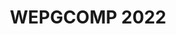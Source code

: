 ---
layout: event
title: WEPGCOMP 2022

logo: assets/images/logo-ic.png
event_initials: WEPGCOMP 2022
event_name: Workshop de Estudantes de Pós-Graduação em Ciência da Computação do PGCOMP-UFBA
date_and_place: 1º e 2 de dezembro de 2022, Salvador, BA
banner_image: assets/images/praca_das_artes.jpeg
kickoff: { year: 2022, month: 12, day: 1, hour: 8, minute: 30 }

about1: O Workshop de Estudantes de Pós-Graduação em Ciência da Computação – WEPGCOMP – é um evento anual organizado pelo Programa de Pós Graduação em Ciência da Computação (PGCOMP) da Universidade Federal da Bahia (UFBA).
about2: O objetivo do evento é apresentar as pesquisas que estão sendo realizadas pelos alunos de doutorado (a partir do segundo ano), bem como propiciar um ambiente de troca de conhecimento e congregação para toda a comunidade. 

schedule_preamble: 'O evento ocorrerá em dois dias, com sessões paralelas. <h4>Programação preliminar, sujeita a alterações</h4>'
schedule_legend: '
<span class="legend-item"><span class="square cvis"></span>Computação Visual</span>
<span class="legend-item"><span class="square es"></span>Engenharia de Software</span>
<span class="legend-item"><span class="square icot"></span>Inteligência Computacional e</span> <span class="legend-item">Otimização</span>
<span class="legend-item"><span class="square ihcedu"></span>Interação Humano-Computador</span> <span class="legend-item">e Informática e Educação</span>
<span class="legend-item"><span class="square rc"></span>Redes de Computadores</span>
<span class="legend-item"><span class="square scmisc"></span>Sistemas Computacionais</span>
<span class="legend-item"><span class="square sd"></span>Sistemas Distribuídos</span>
<span class="legend-item"><span class="square sibw"></span>Sistemas de Informação,</span> <span class="legend-item">Banco de Dados e Web</span>
'

latitude: -13.000013
longitude: -38.507598
building: Pavilhão de Aulas da<br>Federação II (PAF II), UFBA
address: Tv. Barão de Jeremoabo - Ondina,<br>Salvador - BA, 40170-115

program:
  days:
  - name: Dia 1
    date: 1 / 12 / 2022
    slots: [
      '9:00',
      '10:00', # coffee break
      'S1/2',
      '10:30', '10:45', '11:00', '11:15', '11:30', '11:45', '12:00',
      '12:15', # lunch break
      'S3/4',
      '14:00', '14:15', '14:30', '14:45', '15:00', '15:15',
      '15:30', # coffee break
      'S5/6',
      '16:00', '16:15', '16:30', '16:45', '17:00', '17:15'
    ]
    rooms:
    - name: Sala A
    - name: Sala B
  - name: Dia 2
    date: 2 / 12 / 2022
    slots: ['S7/8', '9:00', '9:15', '9:30', '9:45', '10:00', '10:15', '10:30', '10:45', '11:00']
    roomless: {}
    rooms:
    - name: Sala A
    - name: Sala B
  breaks:
    'Dia 1, 9:00': { title: 'Abertura (Auditório da Faculdade de Comunicação (FACOM) da UFBA)' }
    'Dia 1, 10:00': { title: 'Coffee break' }
    'Dia 1, 12:15': { title: 'Almoço' }
    'Dia 1, 15:30': { title: 'Coffee break' }
  talks:
    'Dia 1, Sala A, S1/2': { presenter: 'Sessão 1' }
    'Dia 1, Sala B, S1/2': { presenter: 'Sessão 2' }
    'Dia 1, Sala A, S3/4': { presenter: 'Sessão 3' }
    'Dia 1, Sala B, S3/4': { presenter: 'Sessão 4' }
    'Dia 1, Sala A, S5/6': { presenter: 'Sessão 5' }
    'Dia 1, Sala B, S5/6': { presenter: 'Sessão 6' }
    'Dia 2, Sala A, S7/8': { presenter: 'Sessão 7' }
    'Dia 2, Sala B, S7/8': { presenter: 'Sessão 8' }

    'Dia 1, Sala A, 10:30': { presenter: 'Rafaela Souza Alcântara', presenter_short: 'Rafaela Souza Alcântara', title: 'Redução de artefatos metálicos em tomografias computadorizadas para aplicações odontológicas', abstract: '', advisor: 'Antônio Lopes Apolinário Jr.', presenter_photo: '', topic_abbr: 'cvis', topic: 'CA: Computação Visual (CVIS)', }
    'Dia 1, Sala A, 10:45': { presenter: 'Paulo Roberto Silva Chagas Júnior', presenter_short: 'Paulo Roberto Silva Chagas Júnior', title: 'Uncertainty-aware membranous nephropathy classification: A semi-supervised approach to improve uncertainty representation', abstract: '', advisor: 'Luciano Oliveira Rebouças', coadvisor: 'Washington Luis Conrado dos Santos', presenter_photo: '', topic_abbr: 'cvis', topic: 'CA: Computação Visual (CVIS)', }
    'Dia 1, Sala A, 11:00': { presenter: 'Leone Da Silva de Jesus', presenter_short: 'Leone Da Silva de Jesus', title: 'Técnicas antifraude para o reconhecimento facial em ambientes não controlados', abstract: '', advisor: 'Mauricio Pamplona Segundo', presenter_photo: '', topic_abbr: 'cvis', topic: 'CA: Computação Visual (CVIS)', }
    'Dia 1, Sala A, 11:15': { presenter: 'Bernardo Peters Menezes Silva', presenter_short: 'Bernardo Peters Menezes Silva', title: 'Geração automática de laudos de radiografias panorâmicas usando Deep Learning', abstract: '', advisor: 'Luciano Rebouças de Oliveira', coadvisor: 'Patrícia Ramos Cury', presenter_photo: '', topic_abbr: 'cvis', topic: 'CA: Computação Visual (CVIS)', }
    'Dia 1, Sala A, 11:30': { presenter: 'Bruno Souza Cabral', presenter_short: 'Bruno Souza Cabral', title: 'Open Information Extraction for Portuguese', abstract: '', advisor: 'Daniela Barreiro Claro', presenter_photo: '', topic_abbr: 'icot', topic: 'CA: Inteligência Computacional e Otimização (ICOT)', }
    'Dia 1, Sala A, 11:45': { presenter: 'Diego Corrêa da Silva', presenter_short: 'Diego Corrêa', title: 'Exploiting Calibration Settings toward Fairness in Recommender Systems', abstract: 'Sistemas de Recomendação baseados em filtragem colaborativa aprende com as preferências dos usuários através de suas interações, usando o aprendizado para criar listas de recomendação personalizadas. A maioria dos sistemas de recomendação criam listas baseadas nos itens de maior relevância/similaridade com as preferências do usuário. Entretanto, a ênfase em relevância pode causar alguns problemas como super especialização, enviesamento por popularidade ou até desbalanceamento entre as classes de preferências. Nesse sentido, os sistemas de recomendação calibrados começaram a atrair a atenção como uma forma de assegurar algum grau de justiça e balanceamento entre as classes. Esse tipo de sistema de recomendação é desenhado para recomendar itens que são simultaneamente relevantes e justos. Justiça em sistema calibrado é medida por uma comparação entre duas distribuições, uma extraída das preferências dos usuários e outra da lista de recomendação. Assim, este estudo compara 57 medidas de justiça para determinar a melhor. A diferença na funcionalidade de cada medida nos leva a introduzir uma nova forma de extrair as distribuições e medir a relevância da lista para o usuário. No total, nossa implementação produziu 5928 únicos sistemas de recomendação calibrados. Cada sistema é implementado usando duas bases de dados, executando 35 vezes cada sistema para cada base. Os resultados demostram que nossa proposta melhora a precisão em 28% e 23% respectivamente. ', advisor: 'Frederico Araújo Durão', presenter_photo: 'diego.correa.jpg', topic_abbr: 'sibw', topic: 'CA: Sistemas de Informação, Banco de Dados e Web (SIBW)', }
    'Dia 1, Sala A, 12:00': { presenter: 'Paulo Roberto de Souza', presenter_short: 'Paulo Roberto de Souza', title: 'Explorando o Capital Social em Redes Sociais para Sistemas de Recomendação', abstract: '', advisor: 'Frederico Araújo Durão', presenter_photo: '', topic_abbr: 'sibw', topic: 'CA: Sistemas de Informação, Banco de Dados e Web (SIBW)', }
    'Dia 1, Sala B, 10:30': { presenter: 'Glaucya Carreiro Boechat', presenter_short: 'Glaucya Carreiro Boechat', title: 'Uma Investigação sobre Análise de Sentimentos em Issues do GitHub', abstract: '', advisor: 'Manoel Gomes de Mendonça Neto', coadvisor: 'Ivan Machado', presenter_photo: '', topic_abbr: 'es', topic: 'ES: Medição, Mineração e Visualização de Software', }
    'Dia 1, Sala B, 10:45': { presenter: 'Railana Santana Lago', presenter_short: 'Railana Santana Lago', title: 'Processo automatizado de identificação e refatoração de test smells', abstract: '', advisor: 'Ivan do Carmo Machado', presenter_photo: '', topic_abbr: 'es', topic: 'ES: Engenharia de Software Experimental', }
    'Dia 1, Sala B, 11:00': { presenter: 'Denivan do Carmo Campos da Silva', presenter_short: 'Denivan do Carmo Campos da Silva', title: 'A comprehensive study of test smells based on developers’ expertise in open source projects', abstract: '', advisor: 'Ivan do Carmo Machado', presenter_photo: '', topic_abbr: 'es', topic: 'ES: Qualidade de Software', }
    'Dia 1, Sala B, 11:15': { presenter: 'Luana Almeida Martins', presenter_short: 'Luana Almeida Martins', title: 'Smart prediction for test smells refactorings', abstract: '', advisor: 'Ivan do Carmo Machado', coadvisor: 'Heitor Augustus Xavier Costa', presenter_photo: '', topic_abbr: 'es', topic: 'ES: Qualidade de Software', }
    'Dia 1, Sala B, 11:30': { presenter: 'Roselane Silva Farias', presenter_short: 'Roselane Silva Farias', title: 'Understanding Quality Assurance Engineers’ Brain from the Neuroscience Perspective', abstract: '', advisor: 'Eduardo Santana de Almeida', presenter_photo: '', topic_abbr: 'es', topic: 'ES: Engenharia de Software Experimental', }
    'Dia 1, Sala B, 11:45': { presenter: 'Leandro Oliveira de Souza', presenter_short: 'Leandro Oliveira de Souza', title: 'Automated Reengineering of Systems into SPL via Software Transplantation', abstract: '', advisor: 'Eduardo Santana de Almeida', coadvisor: 'Earl Barr', presenter_photo: '', topic_abbr: 'es', topic: 'ES: Reuso e Linhas de Produto de Software', }
    'Dia 1, Sala B, 12:00': { presenter: 'João Pedro Dantas Bittencourt de Queiroz', presenter_short: 'João Pedro Dantas Bittencourt de Queiroz', title: 'Abordagem Baseada em Valor para Apoiar a Gestão da Dívida Técnica no Desenvolvimento de Projetos de Software', abstract: '', advisor: 'Rita Suzana Pitangueira Maciel', coadvisor: 'Rodrigo Oliveira Spínola', presenter_photo: '', topic_abbr: 'es', topic: 'ES: Evolução de Software', }
    'Dia 1, Sala A, 14:00': { presenter: 'Edeyson Andrade Gomes', presenter_short: 'Edeyson Andrade Gomes', title: 'Uma abordagem baseada em ontologia para auxiliar a aplicação de princípios curriculares orientados a competências em recursos educacionais abertos.', abstract: '', advisor: 'Laís do Nascimento Salvador', presenter_photo: '', topic_abbr: 'ihcedu', topic: 'CA: Interação Humano-Computador (IHC) e Informática e Educação (IEDU)', }
    'Dia 1, Sala A, 14:15': { presenter: 'Claudio Junior Nascimento da Silva', presenter_short: 'Claudio Junior Nascimento da Silva', title: 'Integração de Blockchain e IA em Ecossistemas IoT Tolerante a Falhas', abstract: '', advisor: 'Cassio Vinicius Serafim Prazeres', presenter_photo: '', topic_abbr: 'scmisc', topic: 'SC: Computação em Nuvem: IoT, Computação em Nuvem, em Névoa e na Borda', }
    'Dia 1, Sala A, 14:30': { presenter: 'Guilherme Braga Araujo', presenter_short: 'Guilherme Braga Araujo', title: 'Vehicular Named Data Networking', abstract: '', advisor: 'Leobino Sampaio Nascimento', presenter_photo: '', topic_abbr: 'rc', topic: 'SC: Redes de Computadores (RC)', }
    'Dia 1, Sala A, 14:45': { presenter: 'Alex Silva Santos', presenter_short: 'Alex Santos', title: 'QUALITY OF SERVICE BASED APPROACHES TO DEAL WITH RESOURCE CRUNCH IN ELASTIC OPTICAL NETWORKS', abstract: 'Redes Ópticas Elásticas são caracterizadas por oferecer canais de comunicação que podem variar de acordo com a necessidade de largura de banda das requisições, fazendo melhor uso dos recursos espectrais. No entanto, a Rede Óptica Elástica ainda é vulnerável a escassez de recursos ópticos para o provisionamento de novas requisições. Esta escassez pode ser provocada por aumento repentino de tráfego, desastres naturais ou mesmo ataques de destruição em massa. Neste cenário, novas abordagem precisam ser desenvolvidas para lidar com a escassez de recursos em Rede óptica elástica. Uma das estratégias propostas é a degradação de serviço que visa reduzir a quantidade de largura de banda oferecida para cada requisição. Portanto, esta pesquisa tem por objetivo propor e avaliar novas técnicas para lidar com a falta de recursos ópticos nas Redes Ópticas Elásticas.', advisor: 'Gustavo Bittencourt Figueiredo', coadvisor: 'Juliana de Santi', presenter_photo: 'alexsisantos.jpg', topic_abbr: 'rc', topic: 'SC: Redes de Computadores (RC)', }
    'Dia 1, Sala A, 15:00': { presenter: 'Matias Romário Pinheiro dos Santos', presenter_short: 'Matias Romário Pinheiro dos Santos', title: 'Particionamento inteligente de funções em Fronthaul óptico na CF-RAN', abstract: '', advisor: 'Gustavo Bittencourt Figueiredo', presenter_photo: '', topic_abbr: 'rc', topic: 'SC: Redes de Computadores (RC)', }
    'Dia 1, Sala A, 15:15': { presenter: 'Nilton Flávio Sousa Seixas', presenter_short: 'Nilton Seixas', title: 'Data-driven decision making frameworks', abstract: 'The data-driven decision-making paradigm shifts the way we make decisions from intuition-based to data-driven. It comprises a prior data analysis to find reasonable and non-biased decisions. To support data analysis, "data science" has emerged as a set of techniques combining math, statistics, and business knowledge to process and extract information from data, assisting decision-makers in their calls. To improve resource management in 5G networks, this work proposes a methodology to build data-driven decision-making frameworks using the foundations of data science and big data infrastructure.The data-driven decision making paradigm comes to shift the way of make decisions from intuition-based to data-driven. It comprises a prior data analysis to find reasonable, and no-biased decisions. To support data analisys, data science has emerged as a set of techniques of math, statistics and business knowledge combined to process and extract information from data, assisting decision makers in their call. To improve resource management in 5G networks, this work proposes a methodology to build data-driven decision making frameworks, using foundations of data science and big data infrastructure.', advisor: 'Gustavo Bittencourt Figueiredo', presenter_photo: 'nfsseixas.jpg', topic_abbr: 'rc', topic: 'SC: Redes de Computadores (RC)', }
    'Dia 1, Sala B, 14:00': { presenter: 'Felipe Gustavo de Souza Gomes', presenter_short: 'Felipe Gustavo de Souza Gomes', title: 'Um guideline para análise de literatura cinza em fóruns de discussão', abstract: '', advisor: 'Manoel Gomes de Mendonça Neto', presenter_photo: '', topic_abbr: 'es', topic: 'ES: Engenharia de Software Experimental', }
    'Dia 1, Sala B, 14:15': { presenter: 'Beatriz Silva de Santana', presenter_short: 'Beatriz Silva de Santana', title: 'Segurança psicológica em Engenharia de Software ', abstract: '', advisor: 'Manoel Gomes de Mendonça Neto', presenter_photo: '', topic_abbr: 'es', topic: 'ES: Engenharia de Software Experimental', }
    'Dia 1, Sala B, 14:30': { presenter: 'Antonio Carlos Marcelino de Paula', presenter_short: 'Antonio Carlos Marcelino de Paula', title: 'Estudando Bunrout em foruns de discussão de Engenharia de Software', abstract: '', advisor: 'Manoel Gomes de Mendonça Neto', presenter_photo: '', topic_abbr: 'es', topic: 'ES: Engenharia de Software Experimental', }
    'Dia 1, Sala B, 14:45': { presenter: 'Emmanuel Sávio Silva Freire', presenter_short: 'Emmanuel Sávio Silva Freire', title: 'Organização do estado da prática sobre prevenção, monitoramento e pagamento da dívida técnica em projetos de software', abstract: '', advisor: 'Manoel Gomes de Mendonça Neto', coadvisor: 'Rodrigo Oliveira Spínola', presenter_photo: '', topic_abbr: 'es', topic: 'ES: Evolução de Software', }
    'Dia 1, Sala B, 15:00': { presenter: 'Rafael Meneses Santos', presenter_short: 'Rafael Meneses Santos', title: 'Debt Deep Learning:  Um classificador automático de Dívida Técnica Auto-Admitida', abstract: '', advisor: 'Manoel Gomes de Mendonça Neto', coadvisor: 'Methanias Colaço Rodrigues Junior', presenter_photo: '', topic_abbr: 'es', topic: 'ES: Medição, Mineração e Visualização de Software', }
    'Dia 1, Sala B, 15:15': { presenter: 'Lidiany Cerqueira Santos', presenter_short: 'Lidiany Cerqueira Santos', title: 'Impacto dos aspectos humanos no desenvolvimento de software', abstract: '', advisor: 'Manoel Gomes de Mendonça Neto', coadvisor: 'José Amancio Macedo Santos', presenter_photo: '', topic_abbr: 'es', topic: 'Aspectos humanos e sociais da Engenharia de Software', }
    'Dia 1, Sala A, 16:00': { presenter: 'Maria Clara Pestana Sartori', presenter_short: 'Maria Clara Pestana', title: 'Evaluating Task Acceptance in Crowdsourcing for Crisis Communication', abstract: 'Crisis communication should flow collaboratively between professionals of operational centers, governmental institutions, and citizens. Establishing communication with citizens during a crisis is necessary for supporting an efficient response to relieve the situation. People in the city live their quotidian activities with particularities to access, comprehend, and collaborate with the message transmitted by the agents. Crowdsourcing is a technique that can support communication using tasks for collecting data from the diverse public. When people accept to collaborate on the tasks, they provide relevant data between the crowd and crisis professionals. Everyday observations show implications in the functioning of crowdsourcing systems that can affect the experience of using a mobile device. Task overload can result in problems of motivation and engagement of users consequently decreasing the quality of task results. This research aims to analyze the use of crowdsourcing to support task acceptance for crisis communication platforms. In this case, context-aware computing will target users potentially able to be engaged in collaborative tasks. The acquired results will be communicated to the crisis agencies. The research development includes the architecture of the proposed solution, a prototype of the ConTask platform for the crisis communication domain, and an experiment to evaluate the proposed platform. ', advisor: 'Vaninha Vieira dos Santos', presenter_photo: 'mpestana.jpg', topic_abbr: 'sibw', topic: 'CA: Gerenciamento de Emergência ', }
    'Dia 1, Sala A, 16:15': { presenter: 'Ailton Santos Ribeiro', presenter_short: 'Ailton Santos Ribeiro', title: 'An approach to support the personalization of self-expressive avatars using context-awareness', abstract: '', advisor: 'Vaninha Vieira dos Santos', presenter_photo: '', topic_abbr: 'ihcedu', topic: 'CA: Interação Humano-Computador (IHC) e Informática e Educação (IEDU)', }
    'Dia 1, Sala A, 16:30': { presenter: 'Elisangela Oliveira Carneiro', presenter_short: 'Elisangela Oliveira Carneiro', title: 'Sistemas de Reputação baseado em Blockchain para ambientes IoT', abstract: '', advisor: 'Fabiola Gonçalves Pereira Greve', presenter_photo: '', topic_abbr: 'sd', topic: 'SC: Sistemas Distribuídos (SD)', }
    'Dia 1, Sala A, 16:45': { presenter: 'Rita de Cássia Novaes Barretto', presenter_short: 'Rita de Cássia Novaes Barretto', title: 'Beyond SDI environment: expanding the spatial data infrastructure through the blockchain', abstract: '', advisor: 'Fabíola Gonçalves Pereira Greve', presenter_photo: '', topic_abbr: 'sd', topic: 'SC: Sistemas Distribuídos (SD)', }
    'Dia 1, Sala A, 17:00': { presenter: 'Antonio Augusto Teixeira Ribeiro Coutinho', presenter_short: 'Antonio Augusto Teixeira Ribeiro Coutinho', title: 'FogLedger: A Rapid-Prototyping Emulation Environment for Integrated Fog-DLT Systems', abstract: '', advisor: 'Fabíola Gonçalves Pereira Greve', presenter_photo: '', topic_abbr: 'sd', topic: 'SC: Sistemas Distribuídos (SD)', }
    'Dia 1, Sala A, 17:15': { presenter: 'Jauberth Weyll Abijaude', presenter_short: 'Jauberth Weyll Abijaude', title: 'Improving Data Security with Blockchain and Internet of Things in the Gourmet Cocoa Bean Fermentation Process', abstract: '', advisor: 'Fabíola Gonçalves Pereira Greve', presenter_photo: '', topic_abbr: 'sd', topic: 'SC: Sistemas Distribuídos (SD)', }
    'Dia 1, Sala B, 16:00': { presenter: 'Mariese Conceicao Alves dos Santos', presenter_short: 'Mariese Conceicao Alves dos Santos', title: 'Grafo Ponderado Utilizado na Modelagem de Descarregamento de Dados com Aprendizado Federado', abstract: '', advisor: 'Maycon Leone Maciel Peixoto', presenter_photo: '', topic_abbr: 'icot', topic: 'CA: Inteligência Computacional e Otimização (ICOT)', }
    'Dia 1, Sala B, 16:15': { presenter: 'Saulo Antonio de Lima Matos', presenter_short: 'Saulo Antonio de Lima Matos', title: 'Invariantes e Estruturas de Vizinhança para 1-fatorações de grafos completos', abstract: '', advisor: 'Tiago de Oliveira Januario', presenter_photo: '', topic_abbr: 'icot', topic: 'CA: Inteligência Computacional e Otimização (ICOT)', }
    'Dia 1, Sala B, 16:30': { presenter: 'Alberto Pietro SIroni', presenter_short: 'Alberto Pietro SIroni', title: 'Multimodality Machine Learning Approach to Early Outbreak Detection based on Primary Care and Respiratory Disease Electronic Health Records', abstract: '', advisor: 'Marcos Ennes Barreto', presenter_photo: '', topic_abbr: 'icot', topic: 'CA: Inteligência Computacional e Otimização (ICOT)', }
    'Dia 1, Sala B, 16:45': { presenter: 'Tiago Fernandes Machado', presenter_short: 'Tiago Fernandes Machado', title: 'Um score para predição de desfechos em pacientes com doença falciforme', abstract: '', advisor: 'Marcos Ennes Barreto', coadvisor: 'Cynara Gomes Barbosa', presenter_photo: '', topic_abbr: 'icot', topic: 'CA: Inteligência Computacional e Otimização (ICOT)', }
    'Dia 1, Sala B, 17:00': { presenter: 'Julio Oliveira da Silva', presenter_short: 'Julio Oliveira da Silva', title: 'Aprendizado de Máquina aplicado na descoberta de Fármacos', abstract: '', advisor: 'Marcos Ennes Barreto', presenter_photo: '', topic_abbr: 'icot', topic: 'CA: Inteligência Computacional e Otimização (ICOT)', }
    'Dia 1, Sala B, 17:15': { presenter: 'Mirlei Moura da Silva', presenter_short: 'Mirlei Moura da Silva', title: 'Clustering of mixed data: time series and non-temporal data', abstract: '', advisor: 'Marcos Ennes Barreto', presenter_photo: '', topic_abbr: 'icot', topic: 'CA: Inteligência Computacional e Otimização (ICOT)', }

    'Dia 2, Sala A, 9:15': { presenter: 'Silvio Luiz Bragatto Boss', presenter_short: 'Silvio Luiz Bragatto Boss', title: 'Avaliação automática de mapas conceituais baseada na teoria da aprendizagem significativa', abstract: '', advisor: 'Aline Maria Santos Andrade', coadvisor: 'Ecivaldo de Souza Matos', presenter_photo: '', topic_abbr: 'ihcedu', topic: 'CA: Interação Humano-Computador (IHC) e Informática e Educação (IEDU)', }
    'Dia 2, Sala A, 9:30': { presenter: 'Beatriz Brito do Rego', presenter_short: 'Beatriz Brito do Rego', title: 'Investigação sobre a concepção do design de sistemas computacionais interativos: um estudo sob a perspectiva da equidade', abstract: '', advisor: 'Ecivaldo de Souza Matos', presenter_photo: '', topic_abbr: 'ihcedu', topic: 'CA: Interação Humano-Computador (IHC) e Informática e Educação (IEDU)', }
    'Dia 2, Sala A, 9:45': { presenter: 'Valeria Argolo Rosa de Queiroz', presenter_short: 'Valeria Argolo Rosa de Queiroz', title: 'DESIGN DE INTERAÇÃO SEMIOPARTICIPATIVO POR SUJEITOS IDOSOS: EMPATIA E ENGAJAMENTO NA PRODUÇÃO DE TECNOLOGIA', abstract: '', advisor: 'Ecivaldo de Souza Matos', presenter_photo: '', topic_abbr: 'ihcedu', topic: 'CA: Interação Humano-Computador (IHC) e Informática e Educação (IEDU)', }
    'Dia 2, Sala A, 10:00': { presenter: 'Diego Zabot', presenter_short: 'Diego Zabot', title: 'Game design como metodologia de ensino', abstract: '', advisor: 'Ecivaldo de Souza Matos', coadvisor: 'Lynn Rosalina Gama Alves ', presenter_photo: '', remote: 'true', topic_abbr: 'ihcedu', topic: 'CA: Interação Humano-Computador (IHC) e Informática e Educação (IEDU)', }
    'Dia 2, Sala A, 10:15': { presenter: 'Mayka de Souza Lima', presenter_short: 'Mayka de Souza Lima', title: 'A CONCEPTUAL FRAMEWORK FOR THE DESIGN OF VIRTUAL LEARNING ENVIRONMENTS', abstract: '', advisor: 'Rita Suzana Pitangueira Maciel', presenter_photo: '', topic_abbr: 'es', topic: 'ES: Educação em Engenharia de Software.', }
    'Dia 2, Sala A, 10:30': { presenter: 'Bianca Leite Santana', presenter_short: 'Bianca Leite Santana', title: 'Avaliação de Conceitos, Práticas e Perspectivas de Pensamento Computacional', abstract: '', advisor: 'Christina von Flach', coadvisor: 'Roberto Almeida Bittencourt', presenter_photo: '', topic_abbr: 'es', topic: 'ES: Educação em Engenharia de Software.', }
    'Dia 2, Sala A, 10:45': { presenter: 'Jenifer Vieira Toledo Tavares', presenter_short: 'Jenifer Vieira Toledo Tavares', title: 'Um Modelo para avaliar a Qualidade em Ecossistemas de Software de Código Aberto', abstract: '', advisor: 'Christina von Flach', presenter_photo: '', topic_abbr: 'es', topic: 'ES: Qualidade de Software', }
    'Dia 2, Sala B, 9:00': { presenter: 'Tadeu Nogueira Costa de Andrade', presenter_short: 'Tadeu Nogueira Costa de Andrade', title: 'Ferramentas de estatísticas e de inteligência computacional para análise do WCET em arquiteturas multicores', abstract: '', advisor: 'George Lima', coadvisor: 'Verônica Maria Gadena Lima', presenter_photo: '', topic_abbr: 'scmisc', topic: 'SC: Sistemas Embarcados e de Tempo Real (SETR)', }
    'Dia 2, Sala B, 9:15': { presenter: 'Andre Luiz Romano Madureira', presenter_short: 'Andre Madureira', title: 'IoTP: On Supporting IoT Data Aggregation Through Programmable Data Planes', abstract: 'As aplicações de rede têm apresentado padrão de comunicação multicast, porém as redes IP foram inicialmente projetadas para comunicação unicast. Por esta razão, redes IP possuem diversas limitações no suporte a comunicações multicast, especialmente em meios multi-acesso, tais como redes IoT, 802.11, satélite, e 5G. Nesses meios, os algoritmos de controle de modulação, codificação e feedback utilizados em comunicações unicast são incompatíveis com o multicast. Isto pois a entrega de pacotes multicast exige que múltiplos destinatários consigam receber o mesmo pacote simultaneamente, surgindo a necessidade de formar grupos multicast dinâmicos de acordo com a qualidade do enlace de cada membro do grupo. Outro ponto critico para a implantação de multicast em redes multi-acesso é a presença de enlaces assimétricos, que dificultam a execução de algoritmos de roteamento, bem como o retorno dos pacotes de feedback. Por fim, o suporte à comunicação multicast depende das tecnologias empregadas nas camadas L2 subjacentes. Por exemplo, existem redes multi-acesso como a 802.15.4 nas quais os protocolos L2 da rede não possuem suporte a entrega multicast de pacotes. Nesse sentido, o objetivo desta tese é identificar e mitigar esses entraves que dificultam a implantação da comunicação multicast em redes multi-acesso. Para tanto, essa investigação analisará protocolos e arquiteturas L3 e L2 capazes de alcançar esse objetivo, propondo direções e soluções a luz de novas tecnologias de redes.', advisor: 'Leobino Nascimento Sampaio', presenter_photo: 'andreluizromanomadureira.jpg', topic_abbr: 'rc', topic: 'SC: Redes de Computadores (RC)', }
    'Dia 2, Sala B, 9:30': { presenter: 'Antonio Mateus de Sousa', presenter_short: 'Antonio Mateus de Sousa', title: 'NDN of Trust: a native decentralized architecture based on trust for the Web 3.0', abstract: '', advisor: 'Leobino Nascimento Sampaio', coadvisor: ' Allan Edgard Silva Freitas ', presenter_photo: '', topic_abbr: 'rc', topic: 'SC: Redes de Computadores (RC)', }
    'Dia 2, Sala B, 9:45': { presenter: 'Antônio Cleber de Sousa Araújo', presenter_short: 'Antônio Cleber de Sousa Araújo', title: 'Connectionless communications: a new approach', abstract: '', advisor: 'Leobino Nascimento Sampaio', presenter_photo: '', topic_abbr: 'rc', topic: 'SC: Redes de Computadores (RC)', }
    'Dia 2, Sala B, 10:00': { presenter: 'Adriana Viriato Ribeiro', presenter_short: 'Adriana Viriato Ribeiro', title: 'On Supporting Ambient Assisted Living Applications through Named Data Networking', abstract: '', advisor: 'Leobino Nascimento Sampaio', presenter_photo: '', remote: 'true', topic_abbr: 'rc', topic: 'SC: Redes de Computadores (RC)', }
    'Dia 2, Sala B, 10:15': { presenter: 'Francisco Renato Cavalcante Araújo', presenter_short: 'Francisco Renato Cavalcante Araújo', title: 'Uma arquitetura NDN aprimorada para melhoria de QoS', abstract: '', advisor: 'Leobino Nascimento Sampaio', presenter_photo: '', remote: 'true', topic_abbr: 'rc', topic: 'SC: Redes de Computadores (RC)', }
    'Dia 2, Sala B, 10:30': { presenter: 'Italo Valcy da Silva Brito', presenter_short: 'Italo Valcy da Silva Brito', title: 'Distance Vector Routing Protocol for Named Data Networking', abstract: '', advisor: 'Leobino Nascimento Sampaio', presenter_photo: '', topic_abbr: 'rc', topic: 'SC: Redes de Computadores (RC)', }
    'Dia 2, Sala B, 10:45': { presenter: 'Diego Braga Monteiro de Moura', presenter_short: 'Diego Moura', title: 'Escalonamento de Aplicações de Grafo em Memórias Heterogêneas', abstract: 'Non-Volatile Memory (NVM) can deliver higher density and lower cost per bit when compared with DRAM. Its main drawback is that it is slower than DRAM. On the other hand, DRAM has scalability problems due to its cost and energy consumption. NVM will likely coexist with DRAM in computer systems and the biggest challenge is to know which data to allocate on each type of memory. A state-of-the-art approach is AutoNUMA, in the Linux kernel. Prior work is limited to measuring AutoNUMA solely in terms of the application execution time, without understanding AutoNUMA’s behavior. In this work we provide a more in-depth characterization of AutoNUMA, for instance, identifying where exactly a set of pages are allocated, while keeping track of promotion and demotion decisions performed by AutoNUMA. Our analysis shows that AutoNUMA’s benefits can be modest when running graph processing applications, or graph analytics, because most pages have only one access over the entire execution time and other pages accesses have no temporal locality. We make a case for exploring application characteristics using object-level mappings between DRAM and NVM. Our preliminary experiments show that an object-level memory tiering can better capture the application behavior and reduce the execution time of graph analytics by 21% (avg) and 51% (max), when compared to AutoNUMA, while significantly reducing the number of memory accesses in NVM.', advisor: 'Vinicius Petrucci', coadvisor: 'Daniel Mosse', presenter_photo: 'diegobnh.jpg', topic_abbr: 'scmisc', topic: 'SC: Computação de Alto Desempenho (CAD)', }
---